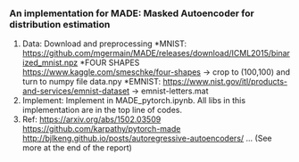 ### An implementation for MADE: Masked Autoencoder for distribution estimation

1. Data: 
Download and preprocessing
*MNIST:  https://github.com/mgermain/MADE/releases/download/ICML2015/binarized_mnist.npz
*FOUR SHAPES  https://www.kaggle.com/smeschke/four-shapes -> crop to (100,100) and turn to numpy file data.npy
*EMNIST:  https://www.nist.gov/itl/products-and-services/emnist-dataset -> emnist-letters.mat
2. Implement:
Implement in MADE_pytorch.ipynb. All libs in this implementation are in the top line of codes.
3. Ref:
https://arxiv.org/abs/1502.03509
https://github.com/karpathy/pytorch-made
http://bjlkeng.github.io/posts/autoregressive-autoencoders/
... (See more at the end of the report)
